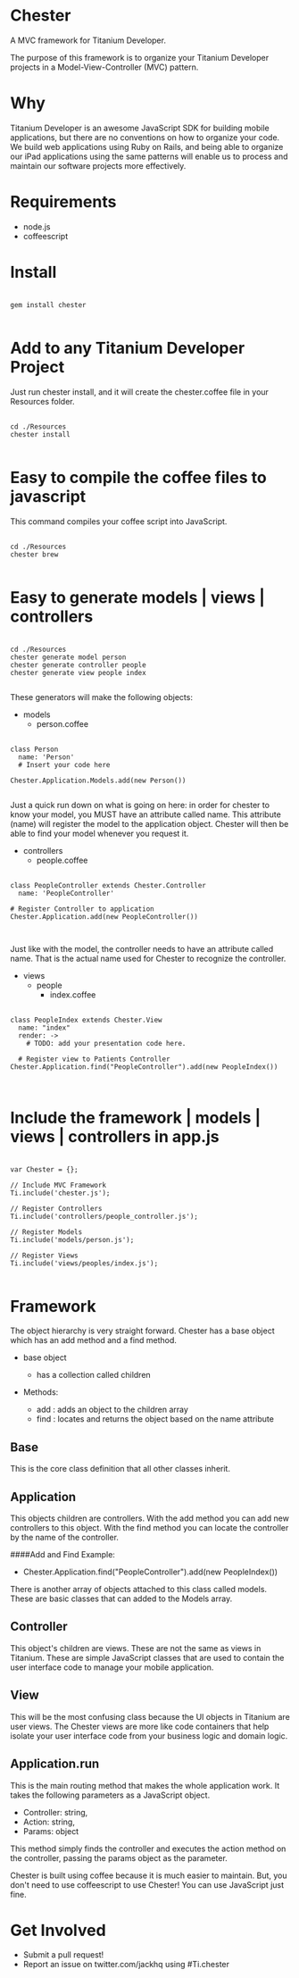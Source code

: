 # Chester

A MVC framework for Titanium Developer.

The purpose of this framework is to organize your Titanium Developer projects in a Model-View-Controller (MVC) pattern.

# Why

Titanium Developer is an awesome JavaScript SDK for building mobile applications, but there are no conventions on how to organize your code. We build web applications using Ruby on Rails, and being able to organize our iPad applications using the same patterns will enable us to process and maintain our software projects more effectively.

# Requirements

* node.js
* coffeescript

# Install

<pre>
  <code>
gem install chester
  </code>
</pre>  

# Add to any Titanium Developer Project

Just run chester install, and it will create the chester.coffee file in your Resources folder.
 
<pre>
  <code>
cd ./Resources
chester install
  </code>
</pre>

# Easy to compile the coffee files to javascript

This command compiles your coffee script into JavaScript.

<pre>
  <code>
cd ./Resources
chester brew
  </code>
</pre>

# Easy to generate models | views | controllers

<pre>
  <code>
cd ./Resources
chester generate model person
chester generate controller people
chester generate view people index
  </code>
</pre>

These generators will make the following objects:

- models
  - person.coffee
  
<pre>
  <code>
class Person
  name: 'Person'
  # Insert your code here
  
Chester.Application.Models.add(new Person())
  </code>
</pre>

Just a quick run down on what is going on here: in order for chester to know your model, you MUST have an attribute called name. This attribute (name) will register the model to the application object. Chester will then be able to find your model whenever you request it.

- controllers
  - people.coffee
  
<pre>
  <code>
class PeopleController extends Chester.Controller
  name: 'PeopleController'

# Register Controller to application
Chester.Application.add(new PeopleController()) 

  </code>
</pre>

Just like with the model, the controller needs to have an attribute called name. That is the actual name used for Chester to recognize the controller.

- views
  - people
    - index.coffee
    
<pre>
  <code>
class PeopleIndex extends Chester.View
  name: "index"
  render: ->
    # TODO: add your presentation code here.

  # Register view to Patients Controller
Chester.Application.find("PeopleController").add(new PeopleIndex())
    
  </code>
</pre> 

# Include the framework | models | views | controllers in app.js

<pre>
  <code>
var Chester = {};

// Include MVC Framework
Ti.include('chester.js');

// Register Controllers
Ti.include('controllers/people_controller.js');

// Register Models
Ti.include('models/person.js');

// Register Views
Ti.include('views/peoples/index.js');
  </code>
</pre>


# Framework

The object hierarchy is very straight forward. Chester has a base object which has an add method and a find method.

- base object
  - has a collection called children
  
- Methods:
  - add : adds an object to the children array
  - find : locates and returns the object based on the name attribute

## Base

This is the core class definition that all other classes inherit.

## Application

This objects children are controllers. With the add method you can add new controllers to this object. With the find method you can locate the controller by the name of the controller.

####Add and Find Example:
- Chester.Application.find("PeopleController").add(new PeopleIndex())

There is another array of objects attached to this class called models. These are basic classes that can added to the Models array.

## Controller

This object's children are views. These are not the same as views in Titanium. These are simple JavaScript classes that are used to contain the user interface code to manage your mobile application.

## View

This will be the most confusing class because the UI objects in Titanium are user views. The Chester views are more like code containers that help isolate your user interface code from your business logic and domain logic.

## Application.run

This is the main routing method that makes the whole application work. It takes the following parameters as a JavaScript object.

* Controller: string,
* Action: string,
* Params: object

This method simply finds the controller and executes the action method on the controller, passing the params object as the parameter.

Chester is built using coffee because it is much easier to maintain. But, you don't need to use coffeescript to use Chester! You can use JavaScript just fine.

# Get Involved

* Submit a pull request!
* Report an issue on twitter.com/jackhq using #Ti.chester

